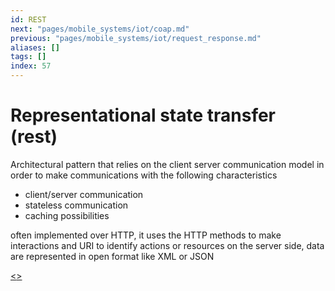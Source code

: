 ```yaml
---
id: REST
next: "pages/mobile_systems/iot/coap.md"
previous: "pages/mobile_systems/iot/request_response.md"
aliases: []
tags: []
index: 57
---
```


# Representational state transfer (rest)

Architectural pattern that relies on the client server communication model in order to make communications with the following characteristics

- client/server communication
- stateless communication
- caching possibilities

often implemented over HTTP, it uses the HTTP methods to make interactions and URI to identify actions or resources on the server side, data are represented in open format like XML or JSON

[<](pages/mobile_systems/iot/request_response.md)[>](pages/mobile_systems/iot/coap.md)
